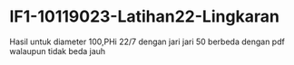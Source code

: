 # IF1-10119023-Latihan22-Lingkaran
Hasil untuk diameter 100,PHi 22/7 dengan jari jari 50 berbeda dengan pdf walaupun tidak beda jauh
